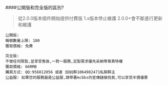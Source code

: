 ####公開版和完全版的區別?
>從2.0.0版本插件開始提供付費版
1.x版本停止維護
2.0.0+會不斷進行更新和維護


```
公開版:
稱號數量上限: 100
獲取價格: 免費

完全版:
不做任何限製,並享受售後,一對一服務,定製需求優先采納等尊貴特權
獲取價格: 66RMB
購買方式: QQ:956812056 或者 加QQ群1064982471私聊群主
公益服: 如果您的服務器是公益服,請帶著mcbbs的宣傳鏈接找我,可以享受半價優惠
```